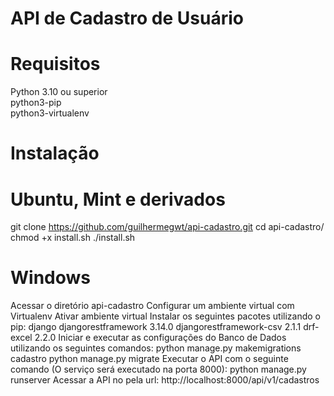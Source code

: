 # API de Cadastro de Usuário

# Requisitos

  Python 3.10 ou superior  
  python3-pip  
  python3-virtualenv  

# Instalação

# Ubuntu, Mint e derivados

  git clone https://github.com/guilhermegwt/api-cadastro.git
  cd api-cadastro/
  chmod +x install.sh
  ./install.sh

# Windows

  Acessar o diretório api-cadastro
  Configurar um ambiente virtual com Virtualenv
  Ativar ambiente virtual
  Instalar os seguintes pacotes utilizando o pip:
    django
    djangorestframework 3.14.0
    djangorestframework-csv 2.1.1
    drf-excel 2.2.0
  Iniciar e executar as configurações do Banco de Dados utilizando os seguintes comandos:
    python manage.py makemigrations cadastro
    python manage.py migrate
  Executar o API com o seguinte comando (O serviço será executado na porta 8000):
    python manage.py runserver
  Acessar a API no pela url: http://localhost:8000/api/v1/cadastros

  
